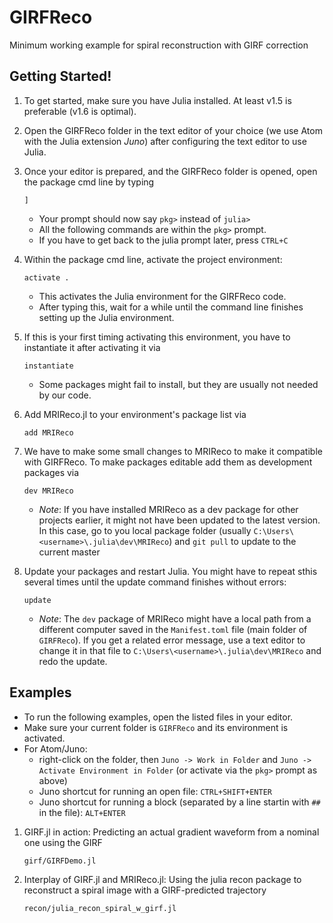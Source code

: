 # GIRFReco

Minimum working example for spiral reconstruction with GIRF correction

## Getting Started!

1. To get started, make sure you have Julia installed. At least v1.5 is preferable (v1.6 is optimal).

2. Open the GIRFReco folder in the text editor of your choice (we use Atom with the Julia extension *Juno*) after configuring the text editor to use Julia. 

3. Once your editor is prepared, and the GIRFReco folder is opened, open the package cmd line by typing 
   ```
   ]
   ```
   - Your prompt should now say `pkg>` instead of `julia>`
   - All the following commands are within the `pkg>` prompt.
   - If you have to get back to the julia prompt later, press `CTRL+C`
5. Within the package cmd line, activate the project environment:
    ```
    activate .
    ```
    - This activates the Julia environment for the GIRFReco code. 
    - After typing this, wait for a while until the command line finishes setting up the Julia environment. 
4. If this is your first timing activating this environment, you have to instantiate it after activating it via
    ```
    instantiate
    ```
    - Some packages might fail to install, but they are usually not needed by our code.
5. Add MRIReco.jl to your environment's package list via
    ```
    add MRIReco
    ```
6. We have to make some small changes to MRIReco to make it compatible with GIRFReco. To make packages editable add them as development packages via
    ```
    dev MRIReco
    ```
    - *Note*: If you have installed MRIReco as a dev package for other projects earlier, it might not have been updated to the latest version. In this case, go to you local package folder (usually `C:\Users\<username>\.julia\dev\MRIReco`) and `git pull` to update to the current master
7. Update your packages and restart Julia. You might have to repeat sthis several times until the update command finishes without errors:
   ```
   update
   ```
   - *Note*: The `dev` package of MRIReco might have a local path from a different computer saved in the `Manifest.toml` file (main folder of `GIRFReco`). If you get a related error message, use a text editor to change it in that file to `C:\Users\<username>\.julia\dev\MRIReco` and redo the update.

## Examples

- To run the following examples, open the listed files in your editor. 
- Make sure your current folder is `GIRFReco` and its environment is activated.
- For Atom/Juno:
     - right-click on the folder, then `Juno -> Work in Folder` and `Juno -> Activate Environment in Folder` (or activate via the `pkg>` prompt as above)
     - Juno shortcut for running an open file: `CTRL+SHIFT+ENTER`
     - Juno shortcut for running a block (separated by a line startin with `## ` in the file): `ALT+ENTER`
    
1.  GIRF.jl in action: Predicting an actual gradient waveform from a nominal one using the GIRF
    ```
    girf/GIRFDemo.jl
    ```
2.  Interplay of GIRF.jl and MRIReco.jl: Using the julia recon package to reconstruct a spiral image with a GIRF-predicted trajectory
    ```
    recon/julia_recon_spiral_w_girf.jl
    ```

